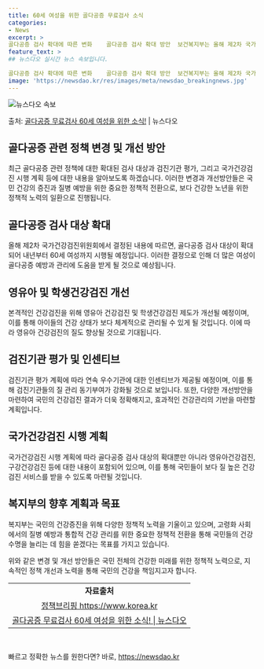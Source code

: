 ```yaml
---
title: 60세 여성을 위한 골다공증 무료검사 소식
categories:
- News
excerpt: >
골다공증 검사 확대에 따른 변화    골다공증 검사 확대 방안  보건복지부는 올해 제2차 국가건강검진위원회에…
feature_text: >
## 뉴스다오 실시간 뉴스 속보입니다.

골다공증 검사 확대에 따른 변화    골다공증 검사 확대 방안  보건복지부는 올해 제2차 국가건강검진위원회에…
image: 'https://newsdao.kr/res/images/meta/newsdao_breakingnews.jpg'
---
```


![뉴스다오 속보](https://newsdao.kr/res/images/meta/newsdao_breakingnews.jpg)

<p>출처: <a href="https://newsdao.kr/4602" rel="dofollow">골다공증 무료검사 60세 여성을 위한 소식!</a> | 뉴스다오</p>

<h2>골다공증 관련 정책 변경 및 개선 방안</h2>
<p data-ke-size="size16">최근 골다공증 관련 정책에 대한 확대된 검사 대상과 검진기관 평가, 그리고 국가건강검진 시행 계획 등에 대한 내용을 알아보도록 하겠습니다. 이러한 변경과 개선방안들은 국민 건강의 증진과 질병 예방을 위한 중요한 정책적 전환으로, 보다 건강한 노년을 위한 정책적 노력의 일환으로 진행됩니다.</p>

<h2>골다공증 검사 대상 확대</h2>
<p data-ke-size="size16">올해 제2차 국가건강검진위원회에서 결정된 내용에 따르면, 골다공증 검사 대상이 확대되어 내년부터 60세 여성까지 시행될 예정입니다. 이러한 결정으로 인해 더 많은 여성이 골다공증 예방과 관리에 도움을 받게 될 것으로 예상됩니다.</p>

<h2>영유아 및 학생건강검진 개선</h2>
<p data-ke-size="size16">본격적인 건강검진을 위해 영유아 건강검진 및 학생건강검진 제도가 개선될 예정이며, 이를 통해 아이들의 건강 상태가 보다 체계적으로 관리될 수 있게 될 것입니다. 이에 따라 영유아 건강검진의 질도 향상될 것으로 기대됩니다.</p>

<h2>검진기관 평가 및 인센티브</h2>
<p data-ke-size="size16">검진기관 평가 계획에 따라 연속 우수기관에 대한 인센티브가 제공될 예정이며, 이를 통해 검진기관들의 질 관리 동기부여가 강화될 것으로 보입니다. 또한, 다양한 개선방안을 마련하여 국민의 건강검진 결과가 더욱 정확해지고, 효과적인 건강관리의 기반을 마련할 계획입니다.</p>

<h2>국가건강검진 시행 계획</h2>
<p data-ke-size="size16">국가건강검진 시행 계획에 따라 골다공증 검사 대상의 확대뿐만 아니라 영유아건강검진, 구강건강검진 등에 대한 내용이 포함되어 있으며, 이를 통해 국민들이 보다 질 높은 건강검진 서비스를 받을 수 있도록 마련될 것입니다.</p>

<h2>복지부의 향후 계획과 목표</h2>
<p data-ke-size="size16">복지부는 국민의 건강증진을 위해 다양한 정책적 노력을 기울이고 있으며, 고령화 사회에서의 질병 예방과 통합적 건강 관리를 위한 중요한 정책적 전환을 통해 국민들의 건강 수명을 늘리는 데 힘을 쏟겠다는 목표를 가지고 있습니다.</p>

<p data-ke-size="size16">위와 같은 변경 및 개선 방안들은 국민 전체의 건강한 미래를 위한 정책적 노력으로, 지속적인 정책 개선과 노력을 통해 국민의 건강을 책임지고자 합니다.</p>

<table>
<tbody>
<tr>
<td style="text-align: center; height: 17px;"><b>자료출처</b></td>
</tr>
<tr>
<td style="text-align: center; height: 17px;"><a href="https://www.korea.kr">정책브리핑 https://www.korea.kr</a></td>
</tr>
<tr>
<td style="text-align: center; height: 17px;"><a href="https://newsdao.kr/4602">골다공증 무료검사 60세 여성을 위한 소식! | 뉴스다오</a></td>
</tr>
</tbody>
</table>
<p data-ke-size="size16">&nbsp;</p> 

빠르고 정확한 뉴스를 원한다면? 바로, <a href="https://newsdao.kr" rel="dofollow">https://newsdao.kr</a>


    
